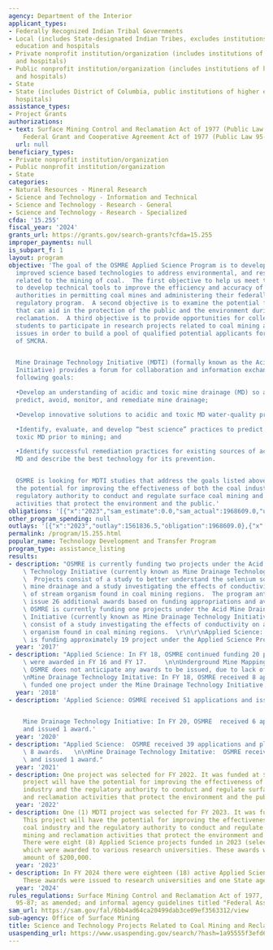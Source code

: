 ```yaml
---
agency: Department of the Interior
applicant_types:
- Federally Recognized Indian Tribal Governments
- Local (includes State-designated Indian Tribes, excludes institutions of higher
  education and hospitals
- Private nonprofit institution/organization (includes institutions of higher education
  and hospitals)
- Public nonprofit institution/organization (includes institutions of higher education
  and hospitals)
- State
- State (includes District of Columbia, public institutions of higher education and
  hospitals)
assistance_types:
- Project Grants
authorizations:
- text: Surface Mining Control and Reclamation Act of 1977 (Public Law 95-87) as amended,
    Federal Grant and Cooperative Agreement Act of 1977 (Public Law 95-224).
  url: null
beneficiary_types:
- Private nonprofit institution/organization
- Public nonprofit institution/organization
- State
categories:
- Natural Resources - Mineral Research
- Science and Technology - Information and Technical
- Science and Technology - Research - General
- Science and Technology - Research - Specialized
cfda: '15.255'
fiscal_year: '2024'
grants_url: https://grants.gov/search-grants?cfda=15.255
improper_payments: null
is_subpart_f: 1
layout: program
objective: 'The goal of the OSMRE Applied Science Program is to develop and demonstrate
  improved science based technologies to address environmental, and restoration topics
  related to the mining of coal.  The first objective to help us meet this goal is
  to develop technical tools to improve the efficiency and accuracy of regulatory
  authorities in permitting coal mines and administering their federally approved
  regulatory program.  A second objective is to examine the potential for new technologies
  that can aid in the protection of the public and the environment during mining and
  reclamation.  A third objective is to provide opportunities for college and university
  students to participate in research projects related to coal mining and reclamation
  issues in order to build a pool of qualified potential applicants for future implementation
  of SMCRA.


  Mine Drainage Technology Initiative (MDTI) (formally known as the Acid Mine Drainage
  Initiative) provides a forum for collaboration and information exchange with the
  following goals:

  •Develop an understanding of acidic and toxic mine drainage (MD) so as to better
  predict, avoid, monitor, and remediate mine drainage;

  •Develop innovative solutions to acidic and toxic MD water-quality problems;

  •Identify, evaluate, and develop “best science” practices to predict acidic and
  toxic MD prior to mining; and

  •Identify successful remediation practices for existing sources of acidic and toxic
  MD and describe the best technology for its prevention.


  OSMRE is looking for MDTI studies that address the goals listed above that have
  the potential for improving the effectiveness of both the coal industry and the
  regulatory authority to conduct and regulate surface coal mining and reclamation
  activities that protect the environment and the public.'
obligations: '[{"x":"2023","sam_estimate":0.0,"sam_actual":1968609.0,"usa_spending_actual":1790903.44},{"x":"2024","sam_estimate":0.0,"sam_actual":1798317.0,"usa_spending_actual":1796065.37},{"x":"2025","sam_estimate":0.0,"sam_actual":1800000.0,"usa_spending_actual":-2869.79}]'
other_program_spending: null
outlays: '[{"x":"2023","outlay":1561836.5,"obligation":1968609.0},{"x":"2024","outlay":623316.39,"obligation":1798316.62},{"x":"2025","outlay":0.0,"obligation":0.0}]'
permalink: /program/15.255.html
popular_name: Technology Development and Transfer Program
program_type: assistance_listing
results:
- description: "OSMRE is currently funding two projects under the Acid Mine Drainage\
    \ Technology Initiative (currently known as Mine Drainage Technology Initiative).\
    \  Projects consist of a study to better understand the selenium sorption in coal\
    \ mine drainage and a study investigating the effects of conductivity on a suite\
    \ of stream organism found in coal mining regions.  The program anticipated to\
    \ issue 26 additional awards based on funding appropriations and availability.\
    \ OSMRE is currently funding one projects under the Acid Mine Drainage Technology\
    \ Initiative (currently known as Mine Drainage Technology Initiative).  Projects\
    \ consist of a study investigating the effects of conductivity on a suite of stream\
    \ organism found in coal mining regions.  \r\n\r\nApplied Science: In FY17 OSMRE\
    \ is funding approximately 19 project under the Applied Science Program."
  year: '2017'
- description: "Applied Science: In FY 18, OSMRE continued funding 20 projects that\
    \ were awarded in FY 16 and FY 17.     \n\nUnderground Mine Mapping:  In FY 18,\
    \ OSMRE does not anticipate any awards to be issued, due to lack of appropriations.\n\
    \nMine Drainage Technology Imitative: In FY 18, OSMRE received 8 application and\
    \ funded one project under the Mine Drainage Technology Initiative."
  year: '2018'
- description: 'Applied Science: OSMRE received 51 applications and issuing 7 awards.


    Mine Drainage Technology Initiative: In FY 20, OSMRE  received 6 applications
    and issued 1 award.'
  year: '2020'
- description: "Applied Science:  OSMRE received 39 applications and plans to issued\
    \ 8 awards.   \n\nMine Drainage Technology Imitative:  OSMRE received 10 applications\
    \ and issued 1 award."
  year: '2021'
- description: One project was selected for FY 2022. It was funded at $200,000. This
    project will have the potential for improving the effectiveness of both the coal
    industry and the regulatory authority to conduct and regulate surface coal mining
    and reclamation activities that protect the environment and the public.
  year: '2022'
- description: One (1) MDTI project was selected for FY 2023. It was funded at $200,000.
    This project will have the potential for improving the effectiveness of both the
    coal industry and the regulatory authority to conduct and regulate surface coal
    mining and reclamation activities that protect the environment and the public.
    There were eight (8) Applied Science projects funded in 2023 (selected in 2022)
    which were awarded to various research universities. These awards were in the
    amount of $200,000.
  year: '2023'
- description: In FY 2024 there were eighteen (18) active Applied Science awards.
    These awards were issued to research universities and one State agency.
  year: '2024'
rules_regulations: Surface Mining Control and Reclamation Act of 1977, Public Law
  95-87; as amended; and informal agency guidelines titled "Federal Assistance Manual."
sam_url: https://sam.gov/fal/6bb4ad64ca20499dab3ce09ef3563312/view
sub-agency: Office of Surface Mining
title: Science and Technology Projects Related to Coal Mining and Reclamation
usaspending_url: https://www.usaspending.gov/search/?hash=1a95555f3efd6d00563f3bb788fbcd69
---
```

